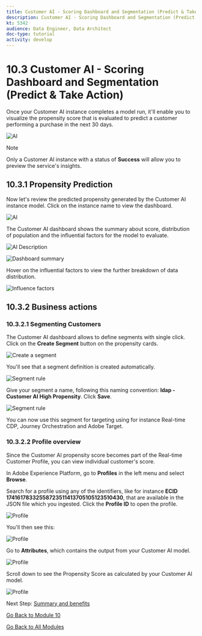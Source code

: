 ```yaml
---
title: Customer AI - Scoring Dashboard and Segmentation (Predict & Take Action)
description: Customer AI - Scoring Dashboard and Segmentation (Predict & Take Action)
kt: 5342
audience: Data Engineer, Data Architect
doc-type: tutorial
activity: develop
---
```


# 10.3 Customer AI - Scoring Dashboard and Segmentation (Predict & Take Action)

Once your Customer AI instance completes a model run, it'll enable you to visualize the propensity score that is evaluated to predict a customer performing a purchase in the next 30 days.

![AI](./images/caimodels.png)

>[!NOTE]
>
>Only a Customer AI instance with a status of **Success** will allow you to preview the service's insights.

## 10.3.1 Propensity Prediction

Now let's review the predicted propensity generated by the Customer AI instance model. Click on the instance name to view the dashboard.

![AI](./images/caimodels1.png)

The Customer AI dashboard shows the summary about score, distribution of population and the influential factors for the model to evaluate.

![AI Description](./images/caidescription.png)

![Dashboard summary](./images/caidashboard.png)

Hover on the influential factors to view the further breakdown of data distribution.

![Influence factors](./images/caiinfluencefactors.png)

## 10.3.2 Business actions

### 10.3.2.1 Segmenting Customers

The Customer AI dashboard allows to define segments with single click. Click on the **Create Segment** button on the propensity cards.

![Create a segment](./images/caiinfluencefactors1.png)

You'll see that a segment definition is created automatically.

![Segment rule](./images/caicreatesegment.png)

Give your segment a name, following this naming convention: **ldap - Customer AI High Propensity**. Click **Save**.

![Segment rule](./images/caicreatesegment1.png)

You can now use this segment for targeting using for instance Real-time CDP, Journey Orchestration and Adobe Target.

### 10.3.2.2 Profile overview

Since the Customer AI propensity score becomes part of the Real-time Customer Profile, you can view individual customer's score.

In Adobe Experience Platform, go to **Profiles** in the left menu and select **Browse**.

Search for a profile using any of the identifiers, like for instance **ECID 17416178332558723511413705105123510430**, that are available in the JSON file which you ingested. Click the **Profile ID** to open the profile.

![Profile](./images/profile1.png)

You'll then see this:

![Profile](./images/profile2.png)

Go to **Attributes**, which contains the output from your Customer AI model.

![Profile](./images/profile3.png)

Scroll down to see the Propensity Score as calculated by your Customer AI model.

![Profile](./images/profile4.png)

Next Step: [Summary and benefits](./summary.md)

[Go Back to Module 10](./intelligent-services.md)

[Go Back to All Modules](./../../overview.md)
